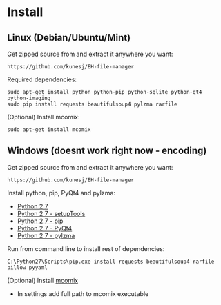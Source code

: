 Install
======

Linux (Debian/Ubuntu/Mint)
-------
Get zipped source from and extract it anywhere you want:

    https://github.com/kunesj/EH-file-manager

Required dependencies:

    sudo apt-get install python python-pip python-sqlite python-qt4 python-imaging
    sudo pip install requests beautifulsoup4 pylzma rarfile
    
(Optional) Install mcomix:
    
    sudo apt-get install mcomix

Windows (doesnt work right now - encoding)
-------
Get zipped source from and extract it anywhere you want:

    https://github.com/kunesj/EH-file-manager
    
Install python, pip, PyQt4 and pylzma:

- [Python 2.7](https://www.python.org/downloads/windows/)
- [Python 2.7 - setupTools](http://www.lfd.uci.edu/~gohlke/pythonlibs/#setuptools)
- [Python 2.7 - pip](http://www.lfd.uci.edu/~gohlke/pythonlibs/#pip)
- [Python 2.7 - PyQt4](http://www.lfd.uci.edu/~gohlke/pythonlibs/#pyqt)
- [Python 2.7 - pylzma](http://www.lfd.uci.edu/~gohlke/pythonlibs/#pylzma)
    
Run from command line to install rest of dependencies:
    
    C:\Python27\Scripts\pip.exe install requests beautifulsoup4 rarfile pillow pyyaml

(Optional) Install [mcomix](http://sourceforge.net/projects/mcomix/files/)

- In settings add full path to mcomix executable
